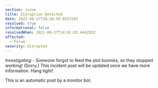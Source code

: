 ```yaml
---
section: issue
title: Disruption Detected
date: 2022-09-27T20:28:59.655729Z
resolved: true
informational: false
resolvedWhen: 2022-09-27T14:01:02.644255Z
affected:
  - Forum
severity: disrupted
---
```

*Investigating* - _Someone_ forgot to feed the plot bunnies, so they stopped working! (Sorry.) This incident post will be updated once we have more information. Hang tight!

This is an automatic post by a monitor bot.
        